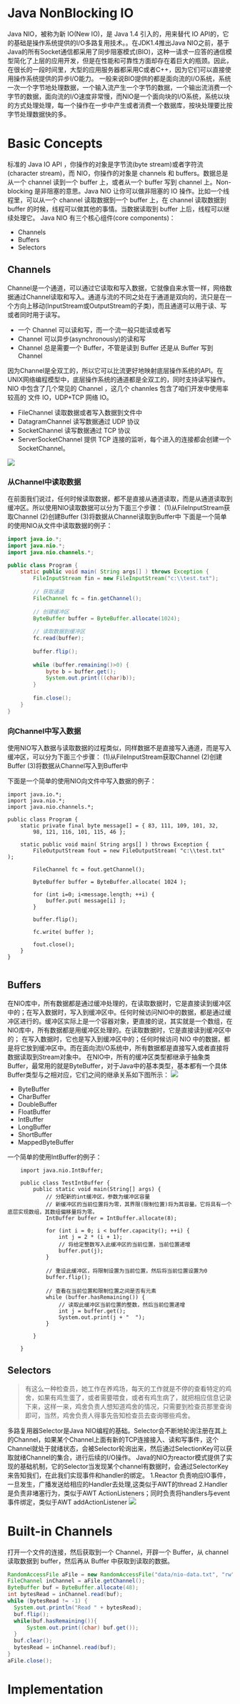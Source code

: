 
# Java NonBlocking IO

Java NIO，被称为新 IO(New IO)，是 Java 1.4 引入的，用来替代 IO API的，它的基础是操作系统提供的I/O多路复用技术。。在JDK1.4推出Java NIO之前，基于Java的所有Socket通信都采用了同步阻塞模式(BIO)，这种一请求一应答的通信模型简化了上层的应用开发，但是在性能和可靠性方面却存在着巨大的瓶颈。因此，在很长的一段时间里，大型的应用服务器都采用C或者C++，因为它们可以直接使用操作系统提供的异步I/O能力。 一般来说BIO提供的都是面向流的I/O系统，系统一次一个字节地处理数据，一个输入流产生一个字节的数据，一个输出流消费一个字节的数据，面向流的I/O速度非常慢，而NIO是一个面向块的I/O系统，系统以块的方式处理处理，每一个操作在一步中产生或者消费一个数据库，按块处理要比按字节处理数据快的多。

# Basic Concepts
标准的 Java IO API ，你操作的对象是字节流(byte stream)或者字符流(character stream)，而 NIO，你操作的对象是 channels 和 buffers。数据总是从一个 channel 读到一个 buffer 上，或者从一个 buffer 写到 channel 上。Non-blocking 是非阻塞的意思。Java NIO 让你可以做非阻塞的 IO 操作。比如一个线程里，可以从一个 channel 读取数据到一个 buffer 上，在 channel 读取数据到 buffer 的时候，线程可以做其他的事情。当数据读取到 buffer 上后，线程可以继续处理它。
Java NIO 有三个核心组件(core components)：
- Channels
- Buffers
- Selectors

## Channels
Channel是一个通道，可以通过它读取和写入数据，它就像自来水管一样，网络数据通过Channel读取和写入。通道与流的不同之处在于通道是双向的，流只是在一个方向上移动(InputStream或OutputStream的子类)，而且通道可以用于读、写或者同时用于读写。
- 一个 Channel 可以读和写，而一个流一般只能读或者写
- Channel 可以异步(asynchronously)的读和写
- Channel 总是需要一个 Buffer，不管是读到 Buffer 还是从 Buffer 写到 Channel


因为Channel是全双工的，所以它可以比流更好地映射底层操作系统的API。在UNIX网络编程模型中，底层操作系统的通道都是全双工的，同时支持读写操作。NIO 中包含了几个常见的 Channel ，这几个 channles 包含了咱们开发中使用率较高的 文件 IO，UDP+TCP 网络 IO。

- FileChannel 读取数据或者写入数据到文件中
- DatagramChannel 读写数据通过 UDP 协议
- SocketChannel 读写数据通过 TCP 协议
- ServerSocketChannel 提供 TCP 连接的监听，每个进入的连接都会创建一个 SocketChannel。

![](http://hi.csdn.net/attachment/201107/17/0_1310888420STkI.gif)

### 从Channel中读取数据

在前面我们说过，任何时候读取数据，都不是直接从通道读取，而是从通道读取到缓冲区。所以使用NIO读取数据可以分为下面三个步骤： 
(1)从FileInputStream获取Channel 
(2)创建Buffer 
(3)将数据从Channel读取到Buffer中
下面是一个简单的使用NIO从文件中读取数据的例子：
```java
import java.io.*;
import java.nio.*;
import java.nio.channels.*;

public class Program {
    static public void main( String args[] ) throws Exception {
        FileInputStream fin = new FileInputStream("c:\\test.txt");
        
        // 获取通道
        FileChannel fc = fin.getChannel();
        
        // 创建缓冲区
        ByteBuffer buffer = ByteBuffer.allocate(1024);
        
        // 读取数据到缓冲区
        fc.read(buffer);
        
        buffer.flip();
        
        while (buffer.remaining()>0) {
            byte b = buffer.get();
            System.out.print(((char)b));
        }
        
        fin.close();
    }
}
```
### 向Channel中写入数据
使用NIO写入数据与读取数据的过程类似，同样数据不是直接写入通道，而是写入缓冲区，可以分为下面三个步骤：
(1)从FileInputStream获取Channel
(2)创建Buffer
(3)将数据从Channel写入到Buffer中

下面是一个简单的使用NIO向文件中写入数据的例子：
```
import java.io.*;
import java.nio.*;
import java.nio.channels.*;

public class Program {
    static private final byte message[] = { 83, 111, 109, 101, 32,
        98, 121, 116, 101, 115, 46 };

    static public void main( String args[] ) throws Exception {
        FileOutputStream fout = new FileOutputStream( "c:\\test.txt" );
        
        FileChannel fc = fout.getChannel();
        
        ByteBuffer buffer = ByteBuffer.allocate( 1024 );
        
        for (int i=0; i<message.length; ++i) {
            buffer.put( message[i] );
        }
        
        buffer.flip();
        
        fc.write( buffer );
        
        fout.close();
    }
}


```



## Buffers
在NIO库中，所有数据都是通过缓冲处理的，在读取数据时，它是直接读到缓冲区中的；在写入数据时，写入到缓冲区中。任何时候访问NIO中的数据，都是通过缓冲区进行的。缓冲区实际上是一个容器对象，更直接的说，其实就是一个数组，在NIO库中，所有数据都是用缓冲区处理的。在读取数据时，它是直接读到缓冲区中的； 在写入数据时，它也是写入到缓冲区中的；任何时候访问 NIO 中的数据，都是将它放到缓冲区中。而在面向流I/O系统中，所有数据都是直接写入或者直接将数据读取到Stream对象中。
在NIO中，所有的缓冲区类型都继承于抽象类Buffer，最常用的就是ByteBuffer，对于Java中的基本类型，基本都有一个具体Buffer类型与之相对应，它们之间的继承关系如下图所示：
![](http://hi.csdn.net/attachment/201107/17/0_131088834611J5.gif)
- ByteBuffer
- CharBuffer
- DoubleBuffer
- FloatBuffer
- IntBuffer
- LongBuffer
- ShortBuffer
- MappedByteBuffer

一个简单的使用IntBuffer的例子：
```
    import java.nio.IntBuffer;  
      
    public class TestIntBuffer {  
        public static void main(String[] args) {  
            // 分配新的int缓冲区，参数为缓冲区容量  
            // 新缓冲区的当前位置将为零，其界限(限制位置)将为其容量。它将具有一个底层实现数组，其数组偏移量将为零。  
            IntBuffer buffer = IntBuffer.allocate(8);  
      
            for (int i = 0; i < buffer.capacity(); ++i) {  
                int j = 2 * (i + 1);  
                // 将给定整数写入此缓冲区的当前位置，当前位置递增  
                buffer.put(j);  
            }  
      
            // 重设此缓冲区，将限制设置为当前位置，然后将当前位置设置为0  
            buffer.flip();  
      
            // 查看在当前位置和限制位置之间是否有元素  
            while (buffer.hasRemaining()) {  
                // 读取此缓冲区当前位置的整数，然后当前位置递增  
                int j = buffer.get();  
                System.out.print(j + "  ");  
            }  
      
        }  
      
    }  
```

## Selectors
> 有这么一种检查员，她工作在养鸡场，每天的工作就是不停的查看特定的鸡舍，如果有鸡生蛋了，或者需要喂食，或者有鸡生病了，就把相应信息记录下来，这样一来，鸡舍负责人想知道鸡舍的情况，只需要到检查员那里查询即可，当然，鸡舍负责人得事先告知检查员去查询哪些鸡舍。

多路复用器Selector是Java NIO编程的基础。Selector会不断地轮询注册在其上的Channel，如果某个Channel上面有新的TCP连接接入、读和写事件，这个Channel就处于就绪状态，会被Selector轮询出来，然后通过SelectionKey可以获取就绪Channel的集合，进行后续的I/O操作。
Java的NIO为reactor模式提供了实现的基础机制，它的Selector当发现某个channel有数据时，会通过SelectorKey来告知我们，在此我们实现事件和handler的绑定。 1.Reactor 负责响应IO事件，一旦发生，广播发送给相应的Handler去处理,这类似于AWT的thread 2.Handler 是负责非堵塞行为，类似于AWT ActionListeners；同时负责将handlers与event事件绑定，类似于AWT addActionListener
![](https://lukangping.gitbooks.io/java-nio/content/resources/nio.png)





# Built-in Channels
打开一个文件的连接，然后获取到一个 Channel，开辟一个 Buffer，从 channel 读取数据到 buffer，然后再从 Buffer 中获取到读取的数据。

```java
RandomAccessFile aFile = new RandomAccessFile("data/nio-data.txt", "rw");
FileChannel inChannel = aFile.getChannel();
ByteBuffer buf = ByteBuffer.allocate(48);
int bytesRead = inChannel.read(buf);
while (bytesRead != -1) {
  System.out.println("Read " + bytesRead);
  buf.flip();
  while(buf.hasRemaining()){
      System.out.print((char) buf.get());
  }
  buf.clear();
  bytesRead = inChannel.read(buf);
}
aFile.close();
```

# Implementation
